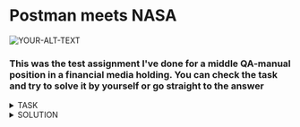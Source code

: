 # Postman meets NASA  

<picture>
 <source media="(prefers-color-scheme: dark)" srcset="[YOUR-DARKMODE-IMAGE](https://scontent.ffru8-1.fna.fbcdn.net/v/t1.6435-9/102279727_3549640171717361_7718063278953332736_n.jpg?_nc_cat=110&ccb=1-7&_nc_sid=973b4a&_nc_ohc=a9XVQekx0AoAX-eGpNa&_nc_ht=scontent.ffru8-1.fna&oh=00_AfC_7rWdY92t36wm7LB4rRD2Q6CT19XFQYA2j4lcvAe-nw&oe=63EB6A30)">
 <source media="(prefers-color-scheme: light)" srcset="[YOUR-LIGHTMODE-IMAGE](https://scontent.ffru8-1.fna.fbcdn.net/v/t1.6435-9/102279727_3549640171717361_7718063278953332736_n.jpg?_nc_cat=110&ccb=1-7&_nc_sid=973b4a&_nc_ohc=a9XVQekx0AoAX-eGpNa&_nc_ht=scontent.ffru8-1.fna&oh=00_AfC_7rWdY92t36wm7LB4rRD2Q6CT19XFQYA2j4lcvAe-nw&oe=63EB6A30)">
 <img alt="YOUR-ALT-TEXT" src="[YOUR-DEFAULT-IMAGE](https://scontent.ffru8-1.fna.fbcdn.net/v/t1.6435-9/102279727_3549640171717361_7718063278953332736_n.jpg?_nc_cat=110&ccb=1-7&_nc_sid=973b4a&_nc_ohc=a9XVQekx0AoAX-eGpNa&_nc_ht=scontent.ffru8-1.fna&oh=00_AfC_7rWdY92t36wm7LB4rRD2Q6CT19XFQYA2j4lcvAe-nw&oe=63EB6A30)">
</picture>

### This was the test assignment I've done for a middle QA-manual position in a financial media holding. You can check the task and try to solve it by yourself or go straight to the answer

<details><summary>TASK</summary>
<p>

The task should be completed using Postman with NASA open API  

https://api.nasa.gov/

You will need to find some Mars Rover Photos queries
1. Make a query with «Querying by Earth date» using 21.01.2022
2. Pass  the id of the second photo into Postman environment variable using JSON parsing

The solution should contain the query URL and the JS code for passing the variable

</p>
</details>

<details><summary>SOLUTION</summary>
<p>

1. https://api.nasa.gov/mars-photos/api/v1/rovers/curiosity/photos?earth_date=2022-01-21&api_key={{apiKey}}

Inside the Postman environment we create the variable apiKey that contains the API Key we recieve after 
registration on NASA API website. Recieved API Key should be passed into environment over the apiKey variable

2. 
  ```
  var jsonData = JSON.parse(responseBody);
  postman.setEnvironmentVariable("secondPhotoId", jsonData.photos[1].id)
  ```

In the body of GET query we find the list with all photos and pass the id of the second element from the list 
into the environment variable 

</p>
</details>
